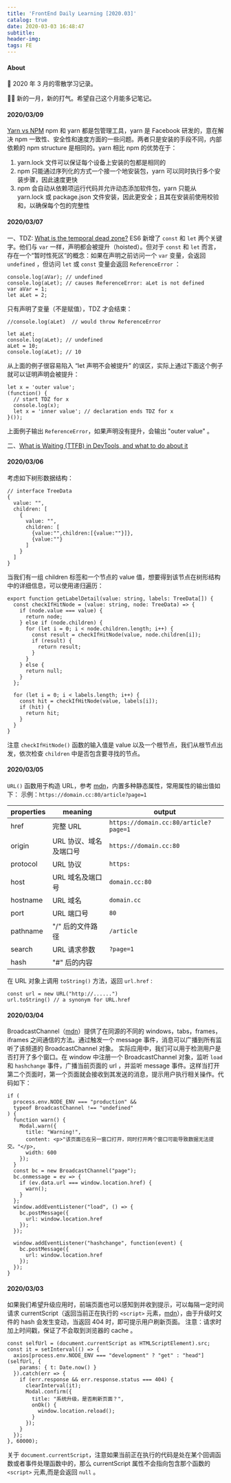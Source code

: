 ```yaml
---
title: 'FrontEnd Daily Learning [2020.03]'
catalog: true
date: 2020-03-03 16:48:47
subtitle:
header-img:
tags: FE
---
```

#### About

📅 2020 年 3 月的零散学习记录。

🤦‍♀️ 新的一月，新的打气。希望自己这个月能多记笔记。

#### 2020/03/09
[Yarn vs NPM](https://www.keycdn.com/blog/npm-vs-yarn)
npm 和 yarn 都是包管理工具，yarn 是 Facebook 研发的，意在解决 npm 一致性、安全性和速度方面的一些问题。两者只是安装的手段不同，内部依赖的 npm structure 是相同的。yarn 相比 npm 的优势在于：
1. yarn.lock 文件可以保证每个设备上安装的包都是相同的
2. npm 只能通过序列化的方式一个接一个地安装包，yarn 可以同时执行多个安装步骤，因此速度更快
3. npm 会自动从依赖项运行代码并允许动态添加软件包，yarn 只能从 yarn.lock 或 package.json 文件安装，因此更安全；且其在安装前使用校验和，以确保每个包的完整性

#### 2020/03/07
一、TDZ: [What is the temporal dead zone?](https://stackoverflow.com/questions/33198849/what-is-the-temporal-dead-zone)
ES6 新增了 `const` 和 `let` 两个关键字。他们与 `var` 一样，声明都会被提升（hoisted）。但对于 `const` 和 `let` 而言，存在一个“暂时性死区”的概念：如果在声明之前访问一个 `var` 变量，会返回 `undefined` ，但访问 `let` 或 `const` 变量会返回 `ReferenceError` ：
```
console.log(aVar); // undefined
console.log(aLet); // causes ReferenceError: aLet is not defined
var aVar = 1;
let aLet = 2;
```
只有声明了变量（不是赋值），TDZ 才会结束：
```
//console.log(aLet)  // would throw ReferenceError

let aLet;
console.log(aLet); // undefined
aLet = 10;
console.log(aLet); // 10
```
从上面的例子很容易陷入 “let 声明不会被提升” 的误区，实际上通过下面这个例子就可以证明声明会被提升：
```
let x = 'outer value';
(function() {
  // start TDZ for x
  console.log(x);
  let x = 'inner value'; // declaration ends TDZ for x
}());
```
上面例子输出 `ReferenceError`，如果声明没有提升，会输出 "outer value" 。

二、[What is Waiting (TTFB) in DevTools, and what to do about it](https://scaleyourcode.com/blog/article/27)

#### 2020/03/06
考虑如下树形数据结构：
```
// interface TreeData
{
  value: "",
  children: [
    {
      value: "",
      children: [
        {value:"",children:[{value:""}]},
        {value:""}
      ]
    }
  ]
}
```
当我们有一组 children 标签和一个节点的 value 值，想要得到该节点在树形结构中的详细信息，可以使用递归遍历：
```
export function getLabelDetail(value: string, labels: TreeData[]) {
  const checkIfHitNode = (value: string, node: TreeData) => {
    if (node.value === value) {
      return node;
    } else if (node.children) {
      for (let i = 0; i < node.children.length; i++) {
        const result = checkIfHitNode(value, node.children[i]);
        if (result) {
          return result;
        }
      }
    } else {
      return null;
    }
  };

  for (let i = 0; i < labels.length; i++) {
    const hit = checkIfHitNode(value, labels[i]);
    if (hit) {
      return hit;
    }
  }
}
```
注意 `checkIfHitNode()` 函数的输入值是 value 以及一个根节点，我们从根节点出发，依次检查 `children` 中是否包含要寻找的节点。

#### 2020/03/05
`URL()` 函数用于构造 URL，参考 [mdn](https://developer.mozilla.org/en-US/docs/Web/API/URL)，内置多种静态属性，常用属性的输出值如下：
示例：`https://domain.cc:80/article?page=1`

|properties|meaning|output|
|---|---|---|
|href|完整 URL|`https://domain.cc:80/article?page=1`|
|origin|URL 协议、域名及端口号|`https://domain.cc:80`|
|protocol|URL 协议|`https:`|
|host|URL 域名及端口号|`domain.cc:80`|
|hostname|URL 域名|`domain.cc`|
|port|URL 端口号|`80`|
|pathname| "/" 后的文件路径|`/article`|
|search|URL 请求参数|`?page=1`|
|hash|"#" 后的内容||

在 URL 对象上调用 `toString()` 方法，返回 `url.href` :
```
const url = new URL("http://......")
url.toString() // a synonym for URL.href
```

#### 2020/03/04
BroadcastChannel（[mdn](https://developer.mozilla.org/en-US/docs/Web/API/BroadcastChannel)）提供了在同源的不同的 windows，tabs，frames，iframes 之间通信的方法。通过触发一个 message 事件，消息可以广播到所有监听了该频道的 BroadcastChannel 对象。
实际应用中，我们可以用于检测用户是否打开了多个窗口。在 window 中注册一个 BroadcastChannel 对象，监听 `load` 和 `hashchange` 事件，广播当前页面的 url ，并监听 message 事件。这样当打开第二个页面时，第一个页面就会接收到其发送的消息，提示用户执行相关操作。代码如下：
```
if (
  process.env.NODE_ENV === "production" &&
  typeof BroadcastChannel !== "undefined"
) {
  function warn() {
    Modal.warn({
      title: "Warning!",
      content: <p>"该页面已在另一窗口打开，同时打开两个窗口可能导致数据无法提交。"</p>,
      width: 600
    });
  }
  const bc = new BroadcastChannel("page");
  bc.onmessage = ev => {
    if (ev.data.url === window.location.href) {
      warn();
    }
  };
  window.addEventListener("load", () => {
    bc.postMessage({
      url: window.location.href
    });
  });

  window.addEventListener("hashchange", function(event) {
    bc.postMessage({
      url: window.location.href
    });
  });
}
```

#### 2020/03/03
如果我们希望升级应用时，前端页面也可以感知到并收到提示，可以每隔一定时间请求 currentScript（返回当前正在执行的 `<script>` 元素，[mdn](https://developer.mozilla.org/en-US/docs/Web/API/Document/currentScript)），由于升级时文件的 hash 会发生变动，当返回 404 时，即可提示用户刷新页面。
注意：请求时加上时间戳，保证了不会取到浏览器的 cache 。
```
const selfUrl = (document.currentScript as HTMLScriptElement).src;
const it = setInterval(() => {
  axios[process.env.NODE_ENV === "development" ? "get" : "head"](selfUrl, {
    params: { t: Date.now() }
  }).catch(err => {
    if (err.response && err.response.status === 404) {
      clearInterval(it);
      Modal.confirm({
        title: "系统升级，是否刷新页面？",
        onOk() {
          window.location.reload();
        }
      });
    }
  });
}, 60000);
```
关于 `document.currentScript`，注意如果当前正在执行的代码是处在某个回调函数或者事件处理函数中的，那么 currentScript 属性不会指向包含那个函数的 `<script>` 元素,而是会返回 `null` 。
